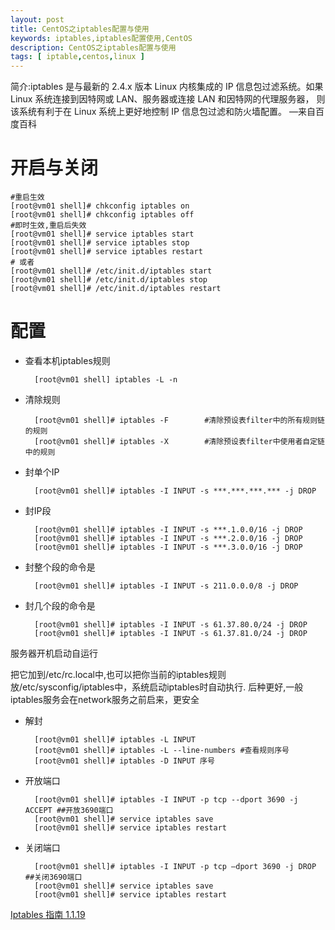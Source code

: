 ```yaml
---
layout: post
title: CentOS之iptables配置与使用
keywords: iptables,iptables配置使用,CentOS
description: CentOS之iptables配置与使用
tags: [ iptable,centos,linux ]
---
```


简介:iptables 是与最新的 2.4.x 版本 Linux 内核集成的 IP 信息包过滤系统。如果 Linux 系统连接到因特网或 LAN、服务器或连接 LAN 和因特网的代理服务器， 则该系统有利于在 Linux 系统上更好地控制 IP 信息包过滤和防火墙配置。 —来自百度百科

# 开启与关闭

	#重启生效
	[root@vm01 shell]# chkconfig iptables on
	[root@vm01 shell]# chkconfig iptables off
	#即时生效,重启后失效
	[root@vm01 shell]# service iptables start
	[root@vm01 shell]# service iptables stop
	[root@vm01 shell]# service iptables restart
	# 或者
	[root@vm01 shell]# /etc/init.d/iptables start
	[root@vm01 shell]# /etc/init.d/iptables stop
	[root@vm01 shell]# /etc/init.d/iptables restart

# 配置

- 查看本机iptables规则

		[root@vm01 shell] iptables -L -n

- 清除规则

		[root@vm01 shell]# iptables -F        #清除预设表filter中的所有规则链的规则
		[root@vm01 shell]# iptables -X        #清除预设表filter中使用者自定链中的规则


- 封单个IP

		[root@vm01 shell]# iptables -I INPUT -s ***.***.***.*** -j DROP

- 封IP段

		[root@vm01 shell]# iptables -I INPUT -s ***.1.0.0/16 -j DROP
		[root@vm01 shell]# iptables -I INPUT -s ***.2.0.0/16 -j DROP
		[root@vm01 shell]# iptables -I INPUT -s ***.3.0.0/16 -j DROP

- 封整个段的命令是

		[root@vm01 shell]# iptables -I INPUT -s 211.0.0.0/8 -j DROP

- 封几个段的命令是

		[root@vm01 shell]# iptables -I INPUT -s 61.37.80.0/24 -j DROP
		[root@vm01 shell]# iptables -I INPUT -s 61.37.81.0/24 -j DROP

服务器开机启动自运行

把它加到/etc/rc.local中,也可以把你当前的iptables规则放/etc/sysconfig/iptables中，系统启动iptables时自动执行. 后种更好,一般iptables服务会在network服务之前启来，更安全


- 解封

		[root@vm01 shell]# iptables -L INPUT
		[root@vm01 shell]# iptables -L --line-numbers #查看规则序号 
		[root@vm01 shell]# iptables -D INPUT 序号


- 开放端口

		[root@vm01 shell]# iptables -I INPUT -p tcp --dport 3690 -j ACCEPT ##开放3690端口
		[root@vm01 shell]# service iptables save 
		[root@vm01 shell]# service iptables restart

- 关闭端口

		[root@vm01 shell]# iptables -I INPUT -p tcp –dport 3690 -j DROP ##关闭3690端口
		[root@vm01 shell]# service iptables save
		[root@vm01 shell]# service iptables restart


[Iptables 指南 1.1.19][link]

[link]:https://www.frozentux.net/iptables-tutorial/cn/iptables-tutorial-cn-1.1.19.html